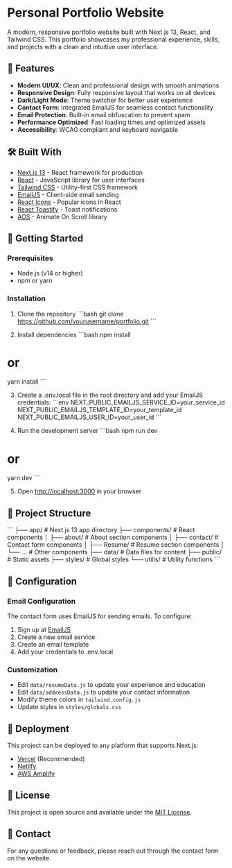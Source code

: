 # Personal Portfolio Website

A modern, responsive portfolio website built with Next.js 13, React, and Tailwind CSS. This portfolio showcases my professional experience, skills, and projects with a clean and intuitive user interface.

## 🚀 Features

- **Modern UI/UX**: Clean and professional design with smooth animations
- **Responsive Design**: Fully responsive layout that works on all devices
- **Dark/Light Mode**: Theme switcher for better user experience
- **Contact Form**: Integrated EmailJS for seamless contact functionality
- **Email Protection**: Built-in email obfuscation to prevent spam
- **Performance Optimized**: Fast loading times and optimized assets
- **Accessibility**: WCAG compliant and keyboard navigable

## 🛠️ Built With

- [Next.js 13](https://nextjs.org/) - React framework for production
- [React](https://reactjs.org/) - JavaScript library for user interfaces
- [Tailwind CSS](https://tailwindcss.com/) - Utility-first CSS framework
- [EmailJS](https://www.emailjs.com/) - Client-side email sending
- [React Icons](https://react-icons.github.io/react-icons/) - Popular icons in React
- [React Toastify](https://fkhadra.github.io/react-toastify/) - Toast notifications
- [AOS](https://michalsnik.github.io/aos/) - Animate On Scroll library

## 🚀 Getting Started

### Prerequisites

- Node.js (v14 or higher)
- npm or yarn

### Installation

1. Clone the repository
   \`\`\`bash
   git clone https://github.com/yourusername/portfolio.git
   \`\`\`

2. Install dependencies
   \`\`\`bash
   npm install

# or

yarn install
\`\`\`

3. Create a .env.local file in the root directory and add your EmailJS credentials:
   \`\`\`env
   NEXT_PUBLIC_EMAILJS_SERVICE_ID=your_service_id
   NEXT_PUBLIC_EMAILJS_TEMPLATE_ID=your_template_id
   NEXT_PUBLIC_EMAILJS_USER_ID=your_user_id
   \`\`\`

4. Run the development server
   \`\`\`bash
   npm run dev

# or

yarn dev
\`\`\`

5. Open [http://localhost:3000](http://localhost:3000) in your browser

## 📁 Project Structure

\`\`\`
├── app/ # Next.js 13 app directory
├── components/ # React components
│ ├── about/ # About section components
│ ├── contact/ # Contact form components
│ ├── Resume/ # Resume section components
│ └── ... # Other components
├── data/ # Data files for content
├── public/ # Static assets
├── styles/ # Global styles
└── utilis/ # Utility functions
\`\`\`

## 🔧 Configuration

### Email Configuration

The contact form uses EmailJS for sending emails. To configure:

1. Sign up at [EmailJS](https://www.emailjs.com/)
2. Create a new email service
3. Create an email template
4. Add your credentials to .env.local

### Customization

- Edit `data/resumeData.js` to update your experience and education
- Edit `data/addressData.js` to update your contact information
- Modify theme colors in `tailwind.config.js`
- Update styles in `styles/globals.css`

## 🚀 Deployment

This project can be deployed to any platform that supports Next.js:

- [Vercel](https://vercel.com/) (Recommended)
- [Netlify](https://www.netlify.com/)
- [AWS Amplify](https://aws.amazon.com/amplify/)

## 📝 License

This project is open source and available under the [MIT License](LICENSE).

## 📧 Contact

For any questions or feedback, please reach out through the contact form on the website.
